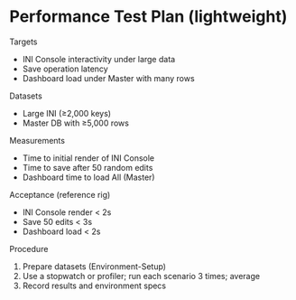# Performance Test Plan (lightweight)

Targets
- INI Console interactivity under large data
- Save operation latency
- Dashboard load under Master with many rows

Datasets
- Large INI (≥2,000 keys)
- Master DB with ≥5,000 rows

Measurements
- Time to initial render of INI Console
- Time to save after 50 random edits
- Dashboard time to load All (Master)

Acceptance (reference rig)
- INI Console render < 2s
- Save 50 edits < 3s
- Dashboard load < 2s

Procedure
1) Prepare datasets (Environment-Setup)
2) Use a stopwatch or profiler; run each scenario 3 times; average
3) Record results and environment specs

